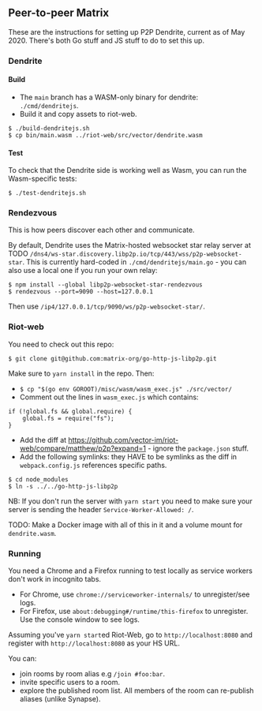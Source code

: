 ## Peer-to-peer Matrix

These are the instructions for setting up P2P Dendrite, current as of May 2020. There's both Go stuff and JS stuff to do to set this up.

### Dendrite

#### Build

- The `main` branch has a WASM-only binary for dendrite: `./cmd/dendritejs`.
- Build it and copy assets to riot-web.
```
$ ./build-dendritejs.sh
$ cp bin/main.wasm ../riot-web/src/vector/dendrite.wasm
```

#### Test

To check that the Dendrite side is working well as Wasm, you can run the
Wasm-specific tests:
```
$ ./test-dendritejs.sh
```

### Rendezvous

This is how peers discover each other and communicate.

By default, Dendrite uses the Matrix-hosted websocket star relay server at TODO `/dns4/ws-star.discovery.libp2p.io/tcp/443/wss/p2p-websocket-star`.
This is currently hard-coded in `./cmd/dendritejs/main.go` - you can also use a local one if you run your own relay:

```
$ npm install --global libp2p-websocket-star-rendezvous
$ rendezvous --port=9090 --host=127.0.0.1
```

Then use `/ip4/127.0.0.1/tcp/9090/ws/p2p-websocket-star/`.

### Riot-web

You need to check out this repo:

```
$ git clone git@github.com:matrix-org/go-http-js-libp2p.git
```

Make sure to `yarn install` in the repo. Then:

- `$ cp "$(go env GOROOT)/misc/wasm/wasm_exec.js" ./src/vector/`
- Comment out the lines in `wasm_exec.js` which contains:

```
if (!global.fs && global.require) {
    global.fs = require("fs");
}
```
- Add the diff at https://github.com/vector-im/riot-web/compare/matthew/p2p?expand=1 - ignore the `package.json` stuff.
- Add the following symlinks: they HAVE to be symlinks as the diff in `webpack.config.js` references specific paths.
```
$ cd node_modules
$ ln -s ../../go-http-js-libp2p
```

NB: If you don't run the server with `yarn start` you need to make sure your server is sending the header `Service-Worker-Allowed: /`.

TODO: Make a Docker image with all of this in it and a volume mount for `dendrite.wasm`.

### Running

You need a Chrome and a Firefox running to test locally as service workers don't work in incognito tabs.
- For Chrome, use `chrome://serviceworker-internals/` to unregister/see logs.
- For Firefox, use `about:debugging#/runtime/this-firefox` to unregister. Use the console window to see logs.

Assuming you've `yarn start`ed Riot-Web, go to `http://localhost:8080` and register with `http://localhost:8080` as your HS URL.

You can:
 - join rooms by room alias e.g `/join #foo:bar`.
 - invite specific users to a room.
 - explore the published room list. All members of the room can re-publish aliases (unlike Synapse).

